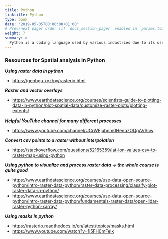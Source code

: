 ```yaml
---
title: Python
linktitle: Python
type: book
date: '2019-05-05T00:00:00+01:00'
# Prev/next pager order (if `docs_section_pager` enabled in `params.toml`)
weight: 7
summary: >
  Python is a coding language used by various industries due to its user-friendliness, simplicity, and multitude of supported programs within the Earth Sciences. This page includes useful links to a variety of resources surrounding the application of Python for geospatial analyses.
---
```

### Resources for Spatial analysis in Python
***Using raster data in python***
- <ins>https://geobgu.xyz/py/rasterio.html</ins>

***Raster and vector overlays***
- <ins>https://www.earthdatascience.org/courses/scientists-guide-to-plotting-data-in-python/plot-spatial-data/customize-raster-plots/plotting-extents/</ins>

***Helpful YouTube channel for many different processes***
- <ins>https://www.youtube.com/channel/UCrWEjubnm0HenqzOQgAVScw</ins>

***Convert csv points to a raster without interpolation***
- <ins>https://stackoverflow.com/questions/52165359/lat-lon-values-csv-to-raster-map-using-python</ins>

***Using python to visualize and process raster data → the whole course is quite good*** 
- <ins>https://www.earthdatascience.org/courses/use-data-open-source-python/intro-raster-data-python/raster-data-processing/classify-plot-raster-data-in-python/</ins>
- <ins>https://www.earthdatascience.org/courses/use-data-open-source-python/intro-raster-data-python/fundamentals-raster-data/open-lidar-raster-python-xarray/</ins>

***Using masks in python***
- <ins>https://rasterio.readthedocs.io/en/latest/topics/masks.html</ins>
- <ins>https://www.youtube.com/watch?v=1i5FH0mFeIk</ins>
